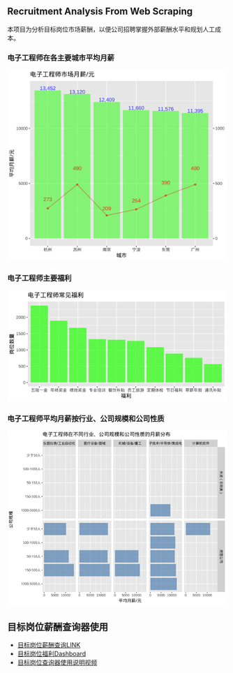 ## Recruitment Analysis From Web Scraping

本项目为分析目标岗位市场薪酬，以便公司招聘掌握外部薪酬水平和规划人工成本。

### 电子工程师在各主要城市平均月薪

![](Rplot001_Salary.png)

### 电子工程师主要福利

![](Rplot002_%E5%B8%B8%E8%A7%81%E7%A6%8F%E5%88%A9.png)

### 电子工程师平均月薪按行业、公司规模和公司性质

![](Rplot003_%E6%8C%89%E8%A1%8C%E4%B8%9A%E3%80%81%E5%85%AC%E5%8F%B8%E8%A7%84%E6%A8%A1%E3%80%81%E5%85%AC%E5%8F%B8%E6%80%A7%E8%B4%A8.png)

## 目标岗位薪酬查询器使用

-   [目标岗位薪酬查询LINK](https://datastudio.google.com/reporting/4c9af49c-9694-4010-91f6-d30befb2eb74)
-   [目标岗位福利Dashboard](https://datastudio.google.com/reporting/abbd6c07-ea8e-49ea-b502-a2e1e156e97a)
-   [目标岗位查询器使用说明视频](https://www.bilibili.com/video/BV1jY4y1e7h5?share_source=copy_web)
